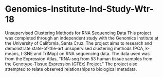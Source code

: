 # Genomics-Institute-Ind-Study-Wtr-18
Unsupervised Clustering Methods for RNA Sequencing Data
This project was completed through an independent study with the Genomics Institute at the University of California, Santa Cruz. The project aims to research and demonstrate state-of-the-art unsupervised clustering methods (PCA, k-means, t-SNE and TriMap) on RNA sequencing data. The data used was from the Expression Atlas, "RNA-seq from 53 human tissue samples from the Genotype-Tissue Expression (GTEx) Project." The project also attempted to relate observed relationships to biological metadata.
